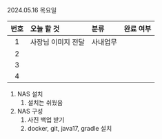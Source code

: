 2024.05.16 목요일

| 번호 | 오늘 할 것         | 분류     | 완료 여부 |
| :--: | :----------------- | :------- | :-------: |
|  1   | 사장님 이미지 전달 | 사내업무 |           |
|  2   |                    |          |           |
|  3   |                    |          |           |
|  4   |                    |          |           |

1. NAS 설치
   1. 설치는 쉬웠음
2. NAS 구성
   1. 사진 백업 받기
   2. docker, git, java17, gradle 설치